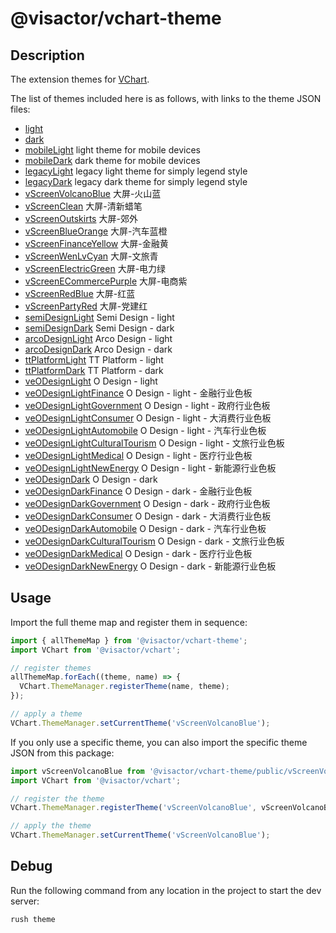 # @visactor/vchart-theme

## Description

The extension themes for [VChart](https://github.com/VisActor/VChart).

The list of themes included here is as follows, with links to the theme JSON files:

<!-- ThemeListBegin -->
<!-- 以下为自动生成 -->
- [light](https://raw.githubusercontent.com/VisActor/vchart-theme/main/packages/vchart-theme/public/light.json) 
- [dark](https://raw.githubusercontent.com/VisActor/vchart-theme/main/packages/vchart-theme/public/dark.json) 
- [mobileLight](https://raw.githubusercontent.com/VisActor/vchart-theme/main/packages/vchart-theme/public/mobileLight.json) light theme for mobile devices
- [mobileDark](https://raw.githubusercontent.com/VisActor/vchart-theme/main/packages/vchart-theme/public/mobileDark.json) dark theme for mobile devices
- [legacyLight](https://raw.githubusercontent.com/VisActor/vchart-theme/main/packages/vchart-theme/public/legacyLight.json) legacy light theme for simply legend style
- [legacyDark](https://raw.githubusercontent.com/VisActor/vchart-theme/main/packages/vchart-theme/public/legacyDark.json) legacy dark theme for simply legend style
- [vScreenVolcanoBlue](https://raw.githubusercontent.com/VisActor/vchart-theme/main/packages/vchart-theme/public/vScreenVolcanoBlue.json) 大屏-火山蓝
- [vScreenClean](https://raw.githubusercontent.com/VisActor/vchart-theme/main/packages/vchart-theme/public/vScreenClean.json) 大屏-清新蜡笔
- [vScreenOutskirts](https://raw.githubusercontent.com/VisActor/vchart-theme/main/packages/vchart-theme/public/vScreenOutskirts.json) 大屏-郊外
- [vScreenBlueOrange](https://raw.githubusercontent.com/VisActor/vchart-theme/main/packages/vchart-theme/public/vScreenBlueOrange.json) 大屏-汽车蓝橙
- [vScreenFinanceYellow](https://raw.githubusercontent.com/VisActor/vchart-theme/main/packages/vchart-theme/public/vScreenFinanceYellow.json) 大屏-金融黄
- [vScreenWenLvCyan](https://raw.githubusercontent.com/VisActor/vchart-theme/main/packages/vchart-theme/public/vScreenWenLvCyan.json) 大屏-文旅青
- [vScreenElectricGreen](https://raw.githubusercontent.com/VisActor/vchart-theme/main/packages/vchart-theme/public/vScreenElectricGreen.json) 大屏-电力绿
- [vScreenECommercePurple](https://raw.githubusercontent.com/VisActor/vchart-theme/main/packages/vchart-theme/public/vScreenECommercePurple.json) 大屏-电商紫
- [vScreenRedBlue](https://raw.githubusercontent.com/VisActor/vchart-theme/main/packages/vchart-theme/public/vScreenRedBlue.json) 大屏-红蓝
- [vScreenPartyRed](https://raw.githubusercontent.com/VisActor/vchart-theme/main/packages/vchart-theme/public/vScreenPartyRed.json) 大屏-党建红
- [semiDesignLight](https://raw.githubusercontent.com/VisActor/vchart-theme/main/packages/vchart-theme/public/semiDesignLight.json) Semi Design - light
- [semiDesignDark](https://raw.githubusercontent.com/VisActor/vchart-theme/main/packages/vchart-theme/public/semiDesignDark.json) Semi Design - dark
- [arcoDesignLight](https://raw.githubusercontent.com/VisActor/vchart-theme/main/packages/vchart-theme/public/arcoDesignLight.json) Arco Design - light
- [arcoDesignDark](https://raw.githubusercontent.com/VisActor/vchart-theme/main/packages/vchart-theme/public/arcoDesignDark.json) Arco Design - dark
- [ttPlatformLight](https://raw.githubusercontent.com/VisActor/vchart-theme/main/packages/vchart-theme/public/ttPlatformLight.json) TT Platform - light
- [ttPlatformDark](https://raw.githubusercontent.com/VisActor/vchart-theme/main/packages/vchart-theme/public/ttPlatformDark.json) TT Platform - dark
- [veODesignLight](https://raw.githubusercontent.com/VisActor/vchart-theme/main/packages/vchart-theme/public/veODesignLight.json) O Design - light
- [veODesignLightFinance](https://raw.githubusercontent.com/VisActor/vchart-theme/main/packages/vchart-theme/public/veODesignLightFinance.json) O Design - light - 金融行业色板
- [veODesignLightGovernment](https://raw.githubusercontent.com/VisActor/vchart-theme/main/packages/vchart-theme/public/veODesignLightGovernment.json) O Design - light - 政府行业色板
- [veODesignLightConsumer](https://raw.githubusercontent.com/VisActor/vchart-theme/main/packages/vchart-theme/public/veODesignLightConsumer.json) O Design - light - 大消费行业色板
- [veODesignLightAutomobile](https://raw.githubusercontent.com/VisActor/vchart-theme/main/packages/vchart-theme/public/veODesignLightAutomobile.json) O Design - light - 汽车行业色板
- [veODesignLightCulturalTourism](https://raw.githubusercontent.com/VisActor/vchart-theme/main/packages/vchart-theme/public/veODesignLightCulturalTourism.json) O Design - light - 文旅行业色板
- [veODesignLightMedical](https://raw.githubusercontent.com/VisActor/vchart-theme/main/packages/vchart-theme/public/veODesignLightMedical.json) O Design - light - 医疗行业色板
- [veODesignLightNewEnergy](https://raw.githubusercontent.com/VisActor/vchart-theme/main/packages/vchart-theme/public/veODesignLightNewEnergy.json) O Design - light - 新能源行业色板
- [veODesignDark](https://raw.githubusercontent.com/VisActor/vchart-theme/main/packages/vchart-theme/public/veODesignDark.json) O Design - dark
- [veODesignDarkFinance](https://raw.githubusercontent.com/VisActor/vchart-theme/main/packages/vchart-theme/public/veODesignDarkFinance.json) O Design - dark - 金融行业色板
- [veODesignDarkGovernment](https://raw.githubusercontent.com/VisActor/vchart-theme/main/packages/vchart-theme/public/veODesignDarkGovernment.json) O Design - dark - 政府行业色板
- [veODesignDarkConsumer](https://raw.githubusercontent.com/VisActor/vchart-theme/main/packages/vchart-theme/public/veODesignDarkConsumer.json) O Design - dark - 大消费行业色板
- [veODesignDarkAutomobile](https://raw.githubusercontent.com/VisActor/vchart-theme/main/packages/vchart-theme/public/veODesignDarkAutomobile.json) O Design - dark - 汽车行业色板
- [veODesignDarkCulturalTourism](https://raw.githubusercontent.com/VisActor/vchart-theme/main/packages/vchart-theme/public/veODesignDarkCulturalTourism.json) O Design - dark - 文旅行业色板
- [veODesignDarkMedical](https://raw.githubusercontent.com/VisActor/vchart-theme/main/packages/vchart-theme/public/veODesignDarkMedical.json) O Design - dark - 医疗行业色板
- [veODesignDarkNewEnergy](https://raw.githubusercontent.com/VisActor/vchart-theme/main/packages/vchart-theme/public/veODesignDarkNewEnergy.json) O Design - dark - 新能源行业色板
<!-- 以上为自动生成 -->
<!-- ThemeListEnd -->

## Usage

Import the full theme map and register them in sequence:

```typescript
import { allThemeMap } from '@visactor/vchart-theme';
import VChart from '@visactor/vchart';

// register themes
allThemeMap.forEach((theme, name) => {
  VChart.ThemeManager.registerTheme(name, theme);
});

// apply a theme
VChart.ThemeManager.setCurrentTheme('vScreenVolcanoBlue');
```

If you only use a specific theme, you can also import the specific theme JSON from this package:

```typescript
import vScreenVolcanoBlue from '@visactor/vchart-theme/public/vScreenVolcanoBlue.json';
import VChart from '@visactor/vchart';

// register the theme
VChart.ThemeManager.registerTheme('vScreenVolcanoBlue', vScreenVolcanoBlue);

// apply the theme
VChart.ThemeManager.setCurrentTheme('vScreenVolcanoBlue');
```

## Debug

Run the following command from any location in the project to start the dev server:

```bash
rush theme
```
